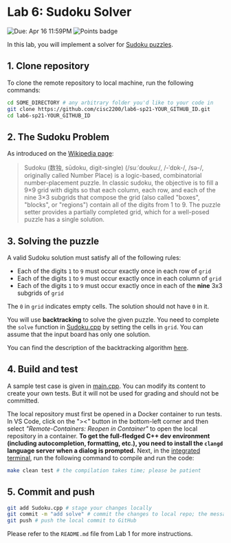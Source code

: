 # Lab 6: Sudoku Solver

![Due: Apr 16 11:59PM](https://img.shields.io/badge/Due-Apr_16_11:59PM-orange)
![Points badge](../../blob/badges/points.svg)

In this lab, you will implement a solver for [Sudoku puzzles](https://en.wikipedia.org/wiki/Sudoku).

## 1. Clone repository

To clone the remote repository to local machine, run the following commands:

```bash
cd SOME_DIRECTORY # any arbitrary folder you'd like to your code in
git clone https://github.com/cisc2200/lab6-sp21-YOUR_GITHUB_ID.git
cd lab6-sp21-YOUR_GITHUB_ID
```

## 2. The Sudoku Problem

As introduced on the [Wikipedia page](https://en.wikipedia.org/wiki/Sudoku):

> Sudoku (数独, sūdoku, digit-single) (/suːˈdoʊkuː/, /-ˈdɒk-/, /sə-/, originally called Number Place) is a logic-based, combinatorial number-placement puzzle. In classic sudoku, the objective is to fill a 9×9 grid with digits so that each column, each row, and each of the nine 3×3 subgrids that compose the grid (also called "boxes", "blocks", or "regions") contain all of the digits from 1 to 9. The puzzle setter provides a partially completed grid, which for a well-posed puzzle has a single solution.

## 3. Solving the puzzle

A valid Sudoku solution must satisfy all of the following rules:

- Each of the digits `1` to `9` must occur exactly once in each row of `grid`
- Each of the digits `1` to `9` must occur exactly once in each column of `grid`
- Each of the digits `1` to `9` must occur exactly once in each of the **nine** 3x3 subgrids of `grid`

The `0` in `grid` indicates empty cells. The solution should not have `0` in it.

You will use **backtracking** to solve the given puzzle.
You need to complete the `solve` function in [Sudoku.cpp](Sudoku.cpp#L10) by setting the cells in `grid`.
You can assume that the input board has only one solution.

You can find the description of the backtracking algorithm [here](https://en.wikipedia.org/wiki/Sudoku_solving_algorithms).

## 4. Build and test

A sample test case is given in [main.cpp](main.cpp). You can modify its content to create your own tests. But it will not be used for grading and should not be committed.

The local repository must first be opened in a Docker container to run tests. In VS Code, click on the "><" button in the bottom-left corner and then select *"Remote-Containers: Reopen in Container"* to open the local repository in a container.
**To get the full-fledged C++ dev environment (including autocompletion, formatting, etc.), you need to install the `clangd` language server when a dialog is prompted.**
Next, in the [integrated terminal](https://code.visualstudio.com/docs/editor/integrated-terminal), run the following command to compile and run the code:

```bash
make clean test # the compilation takes time; please be patient
```

## 5. Commit and push

```bash
git add Sudoku.cpp # stage your changes locally
git commit -m "add solve" # commit the changes to local repo; the message is for your record and could be arbitrary
git push # push the local commit to GitHub
```

Please refer to the `README.md` file from Lab 1 for more instructions.
